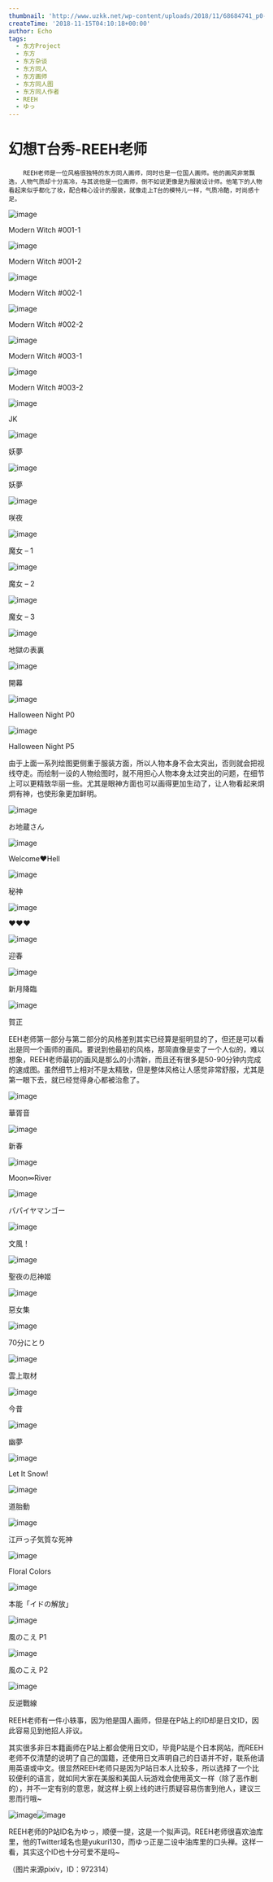 ```yaml
---
thumbnail: 'http://www.uzkk.net/wp-content/uploads/2018/11/68684741_p0-825x510.jpg'
createTime: '2018-11-15T04:10:18+00:00'
author: Echo
tags:
  - 东方Project
  - 东方
  - 东方杂谈
  - 东方同人
  - 东方画师
  - 东方同人图
  - 东方同人作者
  - REEH
  - ゆっ
---
```


# 幻想T台秀-REEH老师

		REEH老师是一位风格很独特的东方同人画师，同时也是一位国人画师。他的画风非常飘逸，人物气质却十分高冷，与其说他是一位画师，倒不如说更像是为服装设计师。他笔下的人物看起来似乎都化了妆，配合精心设计的服装，就像走上T台的模特儿一样，气质冷酷，时尚感十足。

![image](http://www.uzkk.net/wp-content/uploads/2018/11/68670778_p0-1024x664.jpg)

Modern Witch #001-1

![image](http://www.uzkk.net/wp-content/uploads/2018/11/68670778_p1-768x1024.jpg)

Modern Witch #001-2

![image](http://www.uzkk.net/wp-content/uploads/2018/11/68684741_p0-1024x664.jpg)

Modern Witch #002-1

![image](http://www.uzkk.net/wp-content/uploads/2018/11/68684741_p1-768x1024.jpg)

Modern Witch #002-2

![image](http://www.uzkk.net/wp-content/uploads/2018/11/68698293_p0-1024x664.jpg)

Modern Witch #003-1

![image](http://www.uzkk.net/wp-content/uploads/2018/11/68698293_p1-768x1024.jpg)

Modern Witch #003-2

![image](http://www.uzkk.net/wp-content/uploads/2018/11/66176690_p0-683x1024.jpg)

JK

![image](http://www.uzkk.net/wp-content/uploads/2018/11/69432545_p0-819x1024.jpg)

妖夢

![image](http://www.uzkk.net/wp-content/uploads/2018/11/63411172_p0.jpg)

妖夢

![image](http://www.uzkk.net/wp-content/uploads/2018/11/63610834_p0.jpg)

咲夜

![image](http://www.uzkk.net/wp-content/uploads/2018/11/57095082_p0.jpg)

魔女 – 1

![image](http://www.uzkk.net/wp-content/uploads/2018/11/57194428_p0.jpg)

魔女 – 2

![image](http://www.uzkk.net/wp-content/uploads/2018/11/57329727_p0.jpg)

魔女 – 3

![image](http://www.uzkk.net/wp-content/uploads/2018/11/55133574_p0.jpg)

地獄の表裏

![image](http://www.uzkk.net/wp-content/uploads/2018/11/58023976_p0.jpg)

開幕

![image](http://www.uzkk.net/wp-content/uploads/2018/11/65685312_p0-1024x379.jpg)

Halloween Night P0

![image](http://www.uzkk.net/wp-content/uploads/2018/11/65685312_p5-683x1024.jpg)

Halloween Night P5

由于上面一系列绘图更侧重于服装方面，所以人物本身不会太突出，否则就会把视线夺走。而绘制一设的人物绘图时，就不用担心人物本身太过突出的问题，在细节上可以更精致华丽一些。尤其是眼神方面也可以画得更加生动了，让人物看起来炯炯有神，也使形象更加鲜明。

![image](http://www.uzkk.net/wp-content/uploads/2018/11/64355104_p0.jpg)

お地蔵さん

![image](http://www.uzkk.net/wp-content/uploads/2018/11/52076540_p0.jpg)

Welcome❤Hell

![image](http://www.uzkk.net/wp-content/uploads/2018/11/64364064_p0-548x1024.jpg)

秘神

![image](http://www.uzkk.net/wp-content/uploads/2018/11/55061587_p0.jpg)

♥♥♥

![image](http://www.uzkk.net/wp-content/uploads/2018/11/61154394_p0.jpg)

迎春

![image](http://www.uzkk.net/wp-content/uploads/2018/11/50317861_p0.jpg)

新月降臨

![image](http://www.uzkk.net/wp-content/uploads/2018/11/54444173_p0.jpg)

賀正

EEH老师第一部分与第二部分的风格差别其实已经算是挺明显的了，但还是可以看出是同一个画师的画风。要说到他最初的风格，那简直像是变了一个人似的，难以想象，REEH老师最初的画风是那么的小清新，而且还有很多是50-90分钟内完成的速成图。虽然细节上相对不是太精致，但是整体风格让人感觉非常舒服，尤其是第一眼下去，就已经觉得身心都被治愈了。

![image](http://www.uzkk.net/wp-content/uploads/2018/11/47379195_p0-1024x640.png)

華胥音

![image](http://www.uzkk.net/wp-content/uploads/2018/11/48838385_p0.png)

新春

![image](http://www.uzkk.net/wp-content/uploads/2018/11/46620365_p0-1024x717.png)

Moon∞River

![image](http://www.uzkk.net/wp-content/uploads/2018/11/49948776_p0-1024x819.jpg)

パパイヤマンゴー

![image](http://www.uzkk.net/wp-content/uploads/2018/11/41175432_p0-768x1024.jpg)

文風！

![image](http://www.uzkk.net/wp-content/uploads/2018/11/47696152_p0-563x1024.png)

聖夜の厄神姬

![image](http://www.uzkk.net/wp-content/uploads/2018/11/46713918_p0.png)

惡女集

![image](http://www.uzkk.net/wp-content/uploads/2018/11/45308493_p0.png)

70分にとり

![image](http://www.uzkk.net/wp-content/uploads/2018/11/46265752_p0-683x1024.png)

雲上取材

![image](http://www.uzkk.net/wp-content/uploads/2018/11/46423479_p0.png)

今昔

![image](http://www.uzkk.net/wp-content/uploads/2018/11/46522623_p0.png)

幽夢

![image](http://www.uzkk.net/wp-content/uploads/2018/11/40474957_p0-585x1024.jpg)

Let It Snow!

![image](http://www.uzkk.net/wp-content/uploads/2018/11/45031625_p0-857x1024.png)

道胎動

![image](http://www.uzkk.net/wp-content/uploads/2018/11/38203389_p0-775x1024.jpg)

江戸っ子気質な死神

![image](http://www.uzkk.net/wp-content/uploads/2018/11/39151306_p0.jpg)

Floral Colors

![image](http://www.uzkk.net/wp-content/uploads/2018/11/38256891_p0-1024x768.jpg)

本能「イドの解放」

![image](http://www.uzkk.net/wp-content/uploads/2018/11/36991058_p1.jpg)

風のこえ P1

![image](http://www.uzkk.net/wp-content/uploads/2018/11/36991058_p2.jpg)

風のこえ P2

![image](http://www.uzkk.net/wp-content/uploads/2018/11/39371098_p0-788x1024.jpg)

反逆戰線

REEH老师有一件小轶事，因为他是国人画师，但是在P站上的ID却是日文ID，因此容易见到他招人非议。

其实很多非日本籍画师在P站上都会使用日文ID，毕竟P站是个日本网站，而REEH老师不仅清楚的说明了自己的国籍，还使用日文声明自己的日语并不好，联系他请用英语或中文。很显然REEH老师只是因为P站日本人比较多，所以选择了一个比较便利的语言，就如同大家在美服和美国人玩游戏会使用英文一样（除了恶作剧的），并不一定有别的意思，就这样上纲上线的进行质疑容易伤害到他人，建议三思而行哦~

![image](http://www.uzkk.net/wp-content/uploads/2018/11/QQ图片20180605114135.gif)![image](http://www.uzkk.net/wp-content/uploads/2018/11/chigua.gif)

REEH老师的P站ID名为ゆっ，顺便一提，这是一个拟声词。REEH老师很喜欢油库里，他的Twitter域名也是yukuri130，而ゆっ正是二设中油库里的口头禅。这样一看，其实这个ID也十分可爱不是吗~

（图片来源pixiv，ID：972314）
